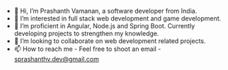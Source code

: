 - 👋 Hi, I’m Prashanth Vamanan, a software developer from India.
- 👀 I’m interested in full stack web development and game development.
- 🌱 I’m proficient in Angular, Node.js and Spring Boot. Currently developing projects to strengthen my knowledge.
- 💞️ I’m looking to collaborate on web development related projects.
- 📫 How to reach me - Feel free to shoot an email - sprashanthv.dev@gmail.com

<!---
sprashanthv-dev/sprashanthv-dev is a ✨ special ✨ repository because its `README.md` (this file) appears on your GitHub profile.
You can click the Preview link to take a look at your changes.
--->
